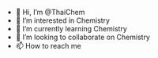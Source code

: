 - 👋 Hi, I’m @ThaiChem
- 👀 I’m interested in Chemistry
- 🌱 I’m currently learning Chemistry
- 💞️ I’m looking to collaborate on Chemistry
- 📫 How to reach me 


<!---
ThaiChem/ThaiChem is a ✨ special ✨ repository because its `README.md` (this file) appears on your GitHub profile.
You can click the Preview link to take a look at your changes.
--->
